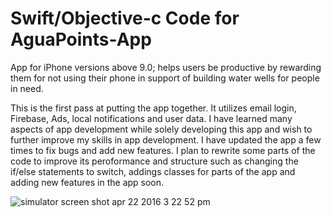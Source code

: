 # Swift/Objective-c Code for AguaPoints-App
App for iPhone versions above 9.0; helps users be productive by rewarding them for not using their phone in support of building water wells for people in need.

This is the first pass at putting the app together. It utilizes email login, Firebase, Ads, local notifications and user data. I have learned many aspects of app development while solely developing this app and wish to further improve my skills in app development. I have updated the app a few times to fix bugs and add new features. I plan to rewrite some parts of the code to improve its peroformance and structure such as changing the if/else statements to switch, addings classes for parts of the app and adding new features in the app soon. 

![simulator screen shot apr 22 2016 3 22 52 pm](https://cloud.githubusercontent.com/assets/14653074/17182878/0c6a10e0-53da-11e6-8ca1-582570fbabe1.png)
